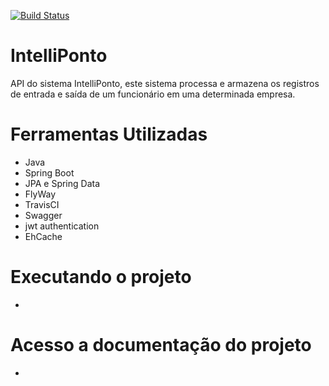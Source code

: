 [![Build Status](https://travis-ci.org/d-klotz/intelli-ponto-api.svg?branch=master)](https://travis-ci.org/d-klotz/intelli-ponto-api)

# IntelliPonto
API do sistema IntelliPonto, este sistema processa e armazena os registros de entrada e saída de um funcionário em uma determinada empresa. 

# Ferramentas Utilizadas
- Java
- Spring Boot
- JPA e Spring Data
- FlyWay
- TravisCI
- Swagger
- jwt authentication
- EhCache

# Executando o projeto
-

# Acesso a documentação do projeto
-
